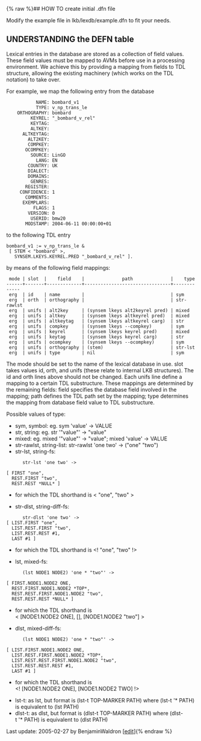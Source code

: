 {% raw %}## HOW TO create initial .dfn file

Modify the example file in lkb/lexdb/example.dfn to fit your needs.

## UNDERSTANDING the DEFN table

Lexical entries in the database are stored as a collection of field
values. These field values must be mapped to AVMs before use in a
processing environment. We achieve this by providing a mapping from
fields to TDL structure, allowing the existing machinery (which works on
the TDL notation) to take over.

For example, we map the following entry from the database

               NAME: bombard_v1                                         
               TYPE: v_np_trans_le                                      
        ORTHOGRAPHY: bombard                                            
             KEYREL: "_bombard_v_rel"                                   
             KEYTAG:                                                    
             ALTKEY:                                                    
          ALTKEYTAG:                                                    
            ALT2KEY:                                                    
            COMPKEY:                                                    
           OCOMPKEY:                                                    
             SOURCE: LinGO                                              
               LANG: EN                                                 
            COUNTRY: UK                                                 
            DIALECT:                                                    
            DOMAINS:                                                    
             GENRES:                                                    
           REGISTER:                                                    
         CONFIDENCE: 1                                                  
           COMMENTS:                                                    
          EXEMPLARS:                                                    
              FLAGS: 1                                                  
            VERSION: 0
             USERID: bmw20
           MODSTAMP: 2004-06-11 00:00:00+01

to the following TDL entry

    bombard_v1 := v_np_trans_le &
     [ STEM < "bombard" >,
       SYNSEM.LKEYS.KEYREL.PRED "_bombard_v_rel" ].

by means of the following field mappings:

     mode | slot  |    field    |              path              |    type
    ------+-------+-------------+--------------------------------+-------------
     erg  | id    | name        |                                | sym
     erg  | orth  | orthography |                                | str-rawlst
     erg  | unifs | alt2key     | (synsem lkeys alt2keyrel pred) | mixed
     erg  | unifs | altkey      | (synsem lkeys altkeyrel pred)  | mixed
     erg  | unifs | altkeytag   | (synsem lkeys altkeyrel carg)  | str
     erg  | unifs | compkey     | (synsem lkeys --compkey)       | sym
     erg  | unifs | keyrel      | (synsem lkeys keyrel pred)     | mixed
     erg  | unifs | keytag      | (synsem lkeys keyrel carg)     | str
     erg  | unifs | ocompkey    | (synsem lkeys --ocompkey)      | sym
     erg  | unifs | orthography | (stem)                         | str-lst
     erg  | unifs | type        | nil                            | sym

The mode should be set to the name of the lexical database in use. slot
takes values id, orth, and unifs (these relate to internal LKB
structures). The id and orth lines above should not be changed. Each
unifs line define a mapping to a certain TDL substructure. These
mappings are determined by the remaining fields: field specifies the
database field involved in the mapping; path defines the TDL path set by
the mapping; type determines the mapping from database field value to
TDL substructure.

Possible values of type:

- sym, symbol: eg. sym 'value' -&gt; VALUE
- str, string: eg. str '"value"' -&gt; "value"
- mixed: eg. mixed '"value"' -&gt; "value"; mixed 'value' -&gt; VALUE
- str-rawlst, string-list: str-rawlst 'one two' -&gt; ("one" "two")
- str-lst, string-fs:

<!-- -->


          str-lst 'one two' ->
    
    [ FIRST "one",
      REST.FIRST "two",
      REST.REST *NULL* ]

- for which the TDL shorthand is &lt; "one", "two" &gt;

<!-- -->


- str-dlst, string-diff-fs:

<!-- -->


          str-dlst 'one two' ->
    [ LIST.FIRST "one",
      LIST.REST.FIRST "two",
      LIST.REST.REST #1,
      LAST #1 ]

- for which the TDL shorthand is &lt;! "one", "two" !&gt;

<!-- -->


- lst, mixed-fs:

<!-- -->


          (lst NODE1 NODE2) 'one * "two"' ->
    
    [ FIRST.NODE1.NODE2 ONE,
      REST.FIRST.NODE1.NODE2 *TOP*,
      REST.REST.FIRST.NODE1.NODE2 "two",
      REST.REST.REST *NULL* ]

- for which the TDL shorthand is
&lt; \[NODE1.NODE2 ONE\], \[\], \[NODE1.NODE2 "two"\] &gt;

<!-- -->


- dlst, mixed-diff-fs:

<!-- -->


          (lst NODE1 NODE2) 'one * "two"' ->
    
    [ LIST.FIRST.NODE1.NODE2 ONE,
      LIST.REST.FIRST.NODE1.NODE2 *TOP*,
      LIST.REST.REST.FIRST.NODE1.NODE2 "two",
      LIST.REST.REST.REST #1,
      LAST #1 ]

- for which the TDL shorthand is
&lt;! \[NODE1.NODE2 ONE\], \[NODE1.NODE2 TWO\] !&gt;

<!-- -->


- lst-t: as lst, but format is (lst-t TOP-MARKER PATH) where
(lst-t '\* PATH) is equivalent to (lst PATH)
- dlst-t: as dlst, but format is (dlst-t TOP-MARKER PATH) where
(dlst-t '\* PATH) is equivalent to (dlst PATH)

Last update: 2005-02-27 by BenjaminWaldron [[edit](https://github.com/delph-in/docs/wiki/FieldMappings/_edit)]{% endraw %}